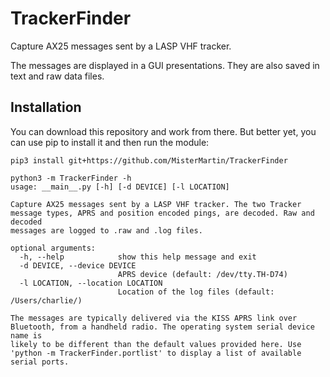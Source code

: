 # TrackerFinder

Capture AX25 messages sent by a LASP VHF tracker.

The messages are displayed in a GUI presentations. They are 
also saved in text and raw data files.

## Installation 

You can download this repository and work from there. But better yet, you can 
use pip to install it and then run the module:

```
pip3 install git+https://github.com/MisterMartin/TrackerFinder
    
python3 -m TrackerFinder -h
usage: __main__.py [-h] [-d DEVICE] [-l LOCATION]

Capture AX25 messages sent by a LASP VHF tracker. The two Tracker message types, APRS and position encoded pings, are decoded. Raw and decoded
messages are logged to .raw and .log files.

optional arguments:
  -h, --help            show this help message and exit
  -d DEVICE, --device DEVICE
                        APRS device (default: /dev/tty.TH-D74)
  -l LOCATION, --location LOCATION
                        Location of the log files (default: /Users/charlie/)

The messages are typically delivered via the KISS APRS link over Bluetooth, from a handheld radio. The operating system serial device name is
likely to be different than the default values provided here. Use 'python -m TrackerFinder.portlist' to display a list of available serial ports.
```
